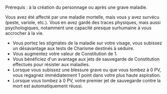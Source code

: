 ﻿---
id: general_feats_fr.md#miraculé
name: Miraculé
---

Prérequis : à la création du personnage ou après une grave maladie.

Vous avez été affecté par une maladie mortelle, mais vous y avez survécu (peste, variole, etc.). Vous en avez gardé des traces physiques, mais aussi psychologiques, notamment une capacité presque surhumaine à vous accrocher à la vie.

* Vous portez les stigmates de la maladie sur votre visage, vous subissez un désavantage aux tests de Charisme destinés à séduire.
* Vous augmentez votre valeur de Constitution de 1.
* Vous bénéficiez d'un avantage aux jets de sauvegarde de Constitution effectués pour résister aux maladies.
* Lorsque vous subissez une blessure grave ou que vous tombez à 0 PV, vous regagnez immédiatement 1 point dans votre plus haute aspiration.
* Lorsque vous tombez à 0 PV, votre premier jet de sauvegarde contre la mort est automatiquement réussi.

